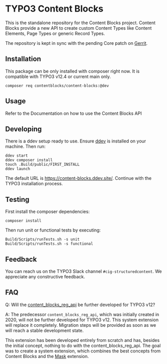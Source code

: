 # TYPO3 Content Blocks

This is the standalone repository for the Content Blocks project. Content Blocks
provide a new API to create custom Content Types like Content Elements, Page
Types or generic Record Types.

The repository is kept in sync with the pending Core patch on
[Gerrit](https://review.typo3.org/c/Packages/TYPO3.CMS/+/77518).

## Installation

This package can be only installed with composer right now. It is compatible
with TYPO3 v12.4 or current main only.

```
composer req contentblocks/content-blocks:@dev
```

## Usage

Refer to the Documentation on how to use the Content Blocks API

## Developing

There is a ddev setup ready to use. Ensure [ddev](https://github.com/ddev/ddev)
is installed on your machine. Then run:

```
ddev start
ddev composer install
touch .Build/public/FIRST_INSTALL
ddev launch
```

The default URL is https://content-blocks.ddev.site/.
Continue with the TYPO3 installation process.

## Testing

First install the composer dependencies:

```
composer install
```

Then run unit or functional tests by executing:

```
Build/Scripts/runTests.sh -s unit
Build/Scripts/runTests.sh -s functional
```

## Feedback

You can reach us on the TYPO3 Slack channel `#cig-structuredcontent`. We
appreciate any constructive feedback.

## FAQ

Q: Will the [content_blocks_reg_api](https://github.com/TYPO3-Initiatives/content-block-registration-api)
be further developed for TYPO3 v12?

A: The predecessor `content_blocks_reg_api`, which was initially created in 2020,
will not be further developed for TYPO3 v12. This system extension will replace
it completely. Migration steps will be provided as soon as we will reach a stable
development state.

This extension has been developed entirely from scratch and has, besides the
initial concept, nothing to do with the content_blocks_reg_api. The goal was to
create a system extension, which combines the best concepts from Content Blocks
and the [Mask](https://github.com/Gernott/mask) extension.
